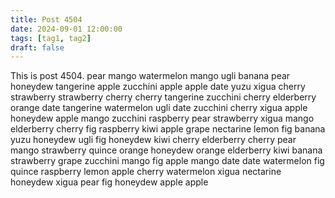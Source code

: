 ```yaml
---
title: Post 4504
date: 2024-09-01 12:00:00
tags: [tag1, tag2]
draft: false
---
```

This is post 4504.
pear
mango
watermelon
mango
ugli
banana
pear
honeydew
tangerine
apple
zucchini
apple
apple
date
yuzu
xigua
cherry
strawberry
strawberry
cherry
cherry
tangerine
zucchini
cherry
elderberry
orange
date
tangerine
watermelon
ugli
date
zucchini
cherry
xigua
apple
honeydew
apple
mango
zucchini
raspberry
pear
strawberry
xigua
mango
elderberry
cherry
fig
raspberry
kiwi
apple
grape
nectarine
lemon
fig
banana
yuzu
honeydew
ugli
fig
honeydew
kiwi
cherry
elderberry
cherry
pear
mango
strawberry
quince
orange
honeydew
orange
elderberry
kiwi
banana
strawberry
grape
zucchini
mango
fig
apple
mango
date
date
watermelon
fig
quince
raspberry
lemon
apple
cherry
watermelon
xigua
nectarine
honeydew
xigua
pear
fig
honeydew
apple
apple
